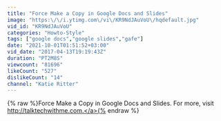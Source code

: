 ```yaml
---
title: "Force Make a Copy in Google Docs and Slides"
image: "https:\/\/i.ytimg.com\/vi\/KR9NdJAuVoU\/hqdefault.jpg"
vid_id: "KR9NdJAuVoU"
categories: "Howto-Style"
tags: ["google docs","google slides","gafe"]
date: "2021-10-01T01:51:52+03:00"
vid_date: "2017-04-13T19:19:43Z"
duration: "PT2M8S"
viewcount: "81696"
likeCount: "527"
dislikeCount: "14"
channel: "Katie Ritter"
---
```

{% raw %}Force Make a Copy in Google Docs and Slides. For more, visit <a rel="nofollow" target="blank" href="http://talktechwithme.com.">http://talktechwithme.com.</a>{% endraw %}
